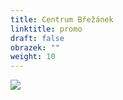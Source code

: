 ```yaml
---
title: Centrum Břežánek
linktitle: promo
draft: false
obrazek: ""
weight: 10
---
```

![](/assets/media/baner__cisla-1-.jpg)